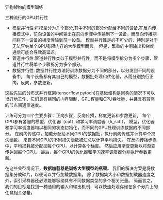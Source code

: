 



异构架构的模型训练



三种流行的GPU并行性

- 模型并行性:将模型分为几个部分,其中不同的部分分配给不同的设备,在反向传播模式中，前向设备的中间输出在前向步骤中传输到下一设备，而反向传播期间将下一设备的梯度传输到前一设备。 模型并行性是必不可少的，特别是对于无法容纳单个GPU有限内存的大型模型而言。 但是，繁重的中间输出和梯度通信可能会导致高延迟。
- 管道并行性:管道并行性类似于模型并行性，而不是将模型拆分为多个步骤，管道并行性将单个步骤拆分为多个部分。
- 数据并行性:  数据并行性方法将训练数据分为不同的部分，以分发到不同的设备中。 每个设备都有其自己的模型，数据批处理和优化器，从而分别执行正向，反向，参数更新。

这些先进的分布式并行框架(tensorflow pytoch)在基础结构是同构的情况下可以很好地工作，它们具有相同的内存限制，GPU容量和CPU吞吐量，并且具有较高的节点间通信速度。



 训练可分为四个主要步骤：正向步骤，反向传播，梯度更新和参数更新。 每个GPU都有各自的模型，优化器（opt）和学习率调度器（lr_sch）。 模型，优化器和学习率调度器均以相同的状态初始化，而不同的GPU处理训练数据的不同部分。 在前向传递中，加载分配给不同GPU的数据批，执行前向传递并计算单个损失函数。 来自不同GPU的不同损失函数被汇总以计算平均损失。 在反向传播步骤中，平均损耗被分配回每个GPU，以计算各个梯度。 然后应用渐变更新以将渐变传达回每个GPU。 最后，每个GPU的优化器和学习速率调度器分别执行参数更新。



 在这些典型情况下，**数据加载器是训练大型模型的瓶颈**。 我们的解决方案是将数据集分成碎片，以便可以并行加载数据集。 除了数据集大小和数据加载器速度之外，索引采样器还必须能够容纳具有不同数据类型的多个相关张量。 简而言之，我们的目标是找到一种通用的输入和输出机制，可以快速处理存储在多个分片上的任意相关张量。